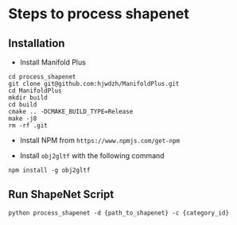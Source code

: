 # Steps to process shapenet

## Installation

- Install Manifold Plus

```
cd process_shapenet
git clone git@github.com:hjwdzh/ManifoldPlus.git
cd ManifoldPlus
mkdir build
cd build
cmake .. -DCMAKE_BUILD_TYPE=Release
make -j8
rm -rf .git
```

- Install NPM from `https://www.npmjs.com/get-npm`

- Install `obj2gltf` with the following command

```
npm install -g obj2gltf
```

## Run ShapeNet Script

```
python process_shapenet -d {path_to_shapenet} -c {category_id}
```